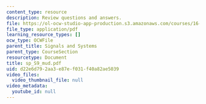 ```yaml
---
content_type: resource
description: Review questions and answers.
file: https://ol-ocw-studio-app-production.s3.amazonaws.com/courses/16-01-unified-engineering-i-ii-iii-iv-fall-2005-spring-2006/d22e6d792aa3e87ef031f40a82ae5039_sp_S9_mud.pdf
file_type: application/pdf
learning_resource_types: []
ocw_type: OCWFile
parent_title: Signals and Systems
parent_type: CourseSection
resourcetype: Document
title: sp_S9_mud.pdf
uid: d22e6d79-2aa3-e87e-f031-f40a82ae5039
video_files:
  video_thumbnail_file: null
video_metadata:
  youtube_id: null
---
```

